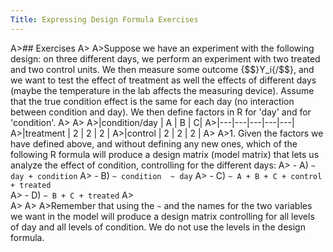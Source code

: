 ```yaml
---
Title: Expressing Design Formula Exercises
---
```


A>## Exercises
A>
A>Suppose we have an experiment with the following design: on three different days, we perform an experiment with two treated and two control units. We then measure some outcome {$$}Y_i{/$$}, and we want to test the effect of treatment as well the effects of different days (maybe the temperature in the lab affects the measuring device). Assume that the true condition effect is the same for each day (no interaction between condition and day). We then define factors in R for 'day' and for 'condition'.
A>
A>
A>|condition/day |  A |  B  | C|
A>|---|---|---|---|---|
A>|treatment    |  2 |   2 |   2 |
A>|control    |  2 |   2 |  2 |
A>
A>1. Given the factors we have defined above, and without defining any new ones, which of the following R formula will produce a design matrix (model matrix) that lets us analyze the effect of condition, controlling for the different days:
A>    - A) `~ day + condition` 
A>    - B) `~ condition  ~ day` 
A>    - C) `~ A + B + C + control + treated`  
A>    - D) `~ B + C + treated`
A>    
A>
A>
A>Remember that using the `~` and the names for the two variables we want in the model will produce a design matrix controlling for all levels of day and all levels of condition. We do not use the levels in the design formula.
